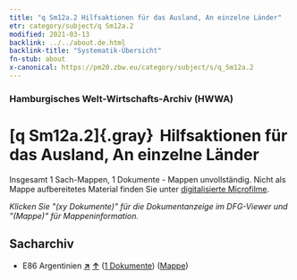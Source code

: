 ```yaml
---
title: "q Sm12a.2 Hilfsaktionen für das Ausland, An einzelne Länder"
etr: category/subject/q Sm12a.2
modified: 2021-03-13
backlink: ../../about.de.html
backlink-title: "Systematik-Übersicht"
fn-stub: about
x-canonical: https://pm20.zbw.eu/category/subject/s/q_Sm12a.2
---
```


### Hamburgisches Welt-Wirtschafts-Archiv (HWWA)
# [q Sm12a.2]{.gray}&#8201; Hilfsaktionen für das Ausland, An einzelne Länder&#160; 




Insgesamt 1 Sach-Mappen, 1 Dokumente - Mappen unvollständig.
Nicht als Mappe aufbereitetes Material finden Sie unter [digitalisierte Microfilme](/film/h1_sh.de.html).

_Klicken Sie "(xy Dokumente)" für die Dokumentanzeige im DFG-Viewer und "(Mappe)" für Mappeninformation._

## Sacharchiv



- E86 Argentinien [**&nearr;**](../../../geo/i/141692/about.de.html "Argentinien (alle Mappen)") [**&uarr;**](../../../geo/about.de.html#E86 "Ländersystematik") (<a href="https://pm20.zbw.eu/dfgview/sh/141692,145958" title="über: Argentinien : Hilfsaktionen für das Ausland, An einzelne Länder" target="_blank">1 Dokumente</a>) ([Mappe](../../../../folder/sh/1416xx/141692/1459xx/145958/about.de.html))


